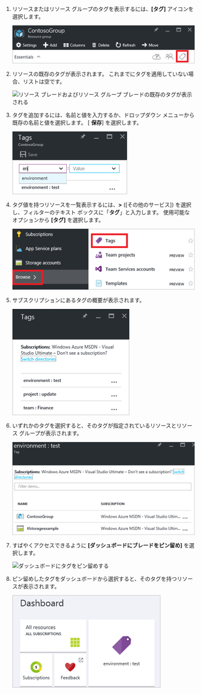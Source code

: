 1. リソースまたはリソース グループのタグを表示するには、**[タグ]** アイコンを選択します。 
   
     ![リソース ブレードおよびリソース グループ ブレードで [タグ] を選択する](./media/resource-manager-tag-resources/select-tag-icon.png)
2. リソースの既存のタグが表示されます。 これまでにタグを適用していない場合、リストは空です。 

     ![リソース ブレードおよびリソース グループ ブレードの既存のタグが表示される](./media/resource-manager-tag-resources/existing-tags.png)
3. タグを追加するには、名前と値を入力するか、ドロップダウン メニューから既存の名前と値を選択します。 [ **保存**] を選択します。

     ![新しいタグを追加する](./media/resource-manager-tag-resources/tag-resources.png)
3. タグ値を持つリソースを一覧表示するには、**>** ([その他のサービス]) を選択し、フィルターのテキスト ボックスに「**タグ**」と入力します。 使用可能なオプションから **[タグ]** を選択します。
   
     ![参照ハブによるタグの検索](./media/resource-manager-tag-resources/browse-tags.png)
4. サブスクリプションにあるタグの概要が表示されます。
   
     ![すべてのタグを表示](./media/resource-manager-tag-resources/tag-taxonomy.png)
5. いずれかのタグを選択すると、そのタグが指定されているリソースとリソース グループが表示されます。
   
     ![タグ付けされたリソースを表示](./media/resource-manager-tag-resources/show-tagged-resources.png)
6. すばやくアクセスできるように **[ダッシュボードにブレードをピン留め]** を選択します。
   
     ![ダッシュボードにタグをピン留めする](./media/resource-manager-tag-resources/pin-tag.png)
7. ピン留めしたタグをダッシュボードから選択すると、そのタグを持つリソースが表示されます。

     ![ダッシュボードにタグをピン留めする](./media/resource-manager-tag-resources/show-pinned-tag.png)
